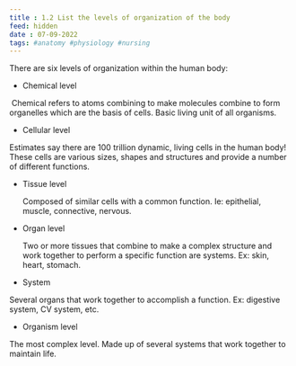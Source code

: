 ```yaml
---
title : 1.2 List the levels of organization of the body
feed: hidden
date : 07-09-2022
tags: #anatomy #physiology #nursing
---
```


There are six levels of organization within the human body:

- Chemical level
  
 Chemical refers to atoms combining to make molecules combine to form organelles which are the basis of cells. Basic living unit of all organisms.
 
- Cellular level
  
Estimates say there are 100 trillion dynamic, living cells in the human body! These cells are various sizes, shapes and structures and provide a number of different functions.
  
- Tissue level
  
  Composed of similar cells with a common function. Ie: epithelial, muscle, connective, nervous.
  
- Organ level
  
  Two or more tissues that combine to make a complex structure and work together to perform a specific function are systems. Ex: skin, heart, stomach.
  
- System
  
Several organs that work together to accomplish a function. Ex: digestive system, CV system, etc.  
  
- Organism level

The most complex level. Made up of several systems that work together to maintain life.